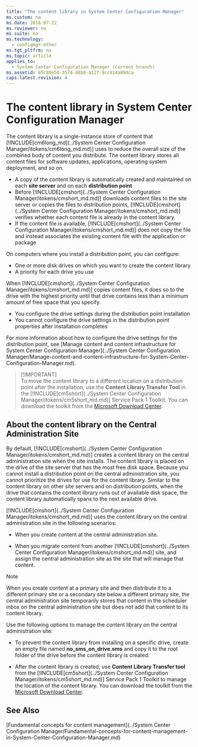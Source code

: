```yaml
---
title: "The content library in System Center Configuration Manager"
ms.custom: na
ms.date: 2016-07-22
ms.reviewer: na
ms.suite: na
ms.technology: 
  - configmgr-other
ms.tgt_pltfrm: na
ms.topic: article
applies_to: 
  - System Center Configuration Manager (current branch)
ms.assetid: 65c88e54-3574-48b0-a127-9cc914a89dca
caps.latest.revision: 4
---
```

# The content library in System Center Configuration Manager
The content library is a single-instance store of content that [!INCLUDE[cm6long_md](../System Center Configuration Manager/itokens/cm6long_md.md)] uses to reduce the overall size of the combined body of content you distribute. The content library stores all content files for software updates, applications, operating system deployment, and so on.

 - A copy of the content library is automatically created and maintained on each **site server** and on each **distribution point**
 - Before [!INCLUDE[cmshort](../System Center Configuration Manager/itokens/cmshort_md.md)] downloads content files to the site server or copies the files to distribution points, [!INCLUDE[cmshort](../System Center Configuration Manager/itokens/cmshort_md.md)] verifies whether each content file is already in the content library.
 - If the content file is available, [!INCLUDE[cmshort](../System Center Configuration Manager/itokens/cmshort_md.md)] does not copy the file and instead associates the existing content file with the application or package

On computers where you install a distribution point, you can configure:
- One or more disk drives on which you want to create the content library
- A priority for each drive you use

When [!INCLUDE[cmshort](../System Center Configuration Manager/itokens/cmshort_md.md)] copies content files, it does so to the drive with the highest priority until that drive contains less than a minimum amount of free space that you specify.
- You configure the drive settings during the distribution point installation
- You cannot configure the drive settings in the distribution point properties after installation completes


For more information about how to configure the drive settings for the distribution point, see [Manage content and content infrastructure for System Center Configuration Manager](../System Center Configuration Manager/Manage-content-and-content-infrastructure-for-System-Center-Configuration-Manager.md).  


>  [!IMPORTANT]  
>  To move the content library to a different location on a distribution point after the installation, use the **Content Library Transfer Tool** in the [!INCLUDE[cm5short](../System Center Configuration Manager/itokens/cm5short_md.md)] Service Pack 1 Toolkit. You can download the toolkit from the [Microsoft Download Center](http://go.microsoft.com/fwlink/?LinkId=279566).  
  
## About the content library on the Central Administration Site  
 By default, [!INCLUDE[cmshort](../System Center Configuration Manager/itokens/cmshort_md.md)] creates a content library on the central administration site when the site installs. The content library is placed on the drive of the site server that has the most free disk space. Because you cannot install a distribution point on the central administration site, you cannot prioritize the drives for use for the content library. Similar to the content library on other site servers and on distribution points, when the drive that contains the content library runs out of available disk space, the content library automatically spans to the next available drive.  
  
 [!INCLUDE[cmshort](../System Center Configuration Manager/itokens/cmshort_md.md)] uses the content library on the central administration site in the following scenarios:  
  
-   When you create content at the central administration site.  
  
-   When you migrate content from another [!INCLUDE[cmshort](../System Center Configuration Manager/itokens/cmshort_md.md)] site, and assign the central administration site as the site that will manage that content.  
  
> [!NOTE]  
>  When you create content at a primary site and then distribute it to a different primary site or a secondary site below a different primary site, the central administration site temporarily stores that content in the scheduler inbox on the central administration site but does not add that content to its content library.  
  
 Use the following options to manage the content library on the central administration site:  
  
-   To prevent the content library from installing on a specific drive, create an empty file named **no_sms_on_drive.sms** and copy it to the root folder of the drive before the content library is created.  
  
-   After the content library is created, use **Content Library Transfer tool** from the [!INCLUDE[cm5short](../System Center Configuration Manager/itokens/cm5short_md.md)] Service Pack 1 Toolkit to manage the location of the content library. You can download the toolkit from the [Microsoft Download Center](http://go.microsoft.com/fwlink/?LinkId=279566).  

## See Also
[Fundamental concepts for content management](../System Center Configuration Manager/Fundamental-concepts-for-content-management-in-System-Center-Configuration-Manager.md)
